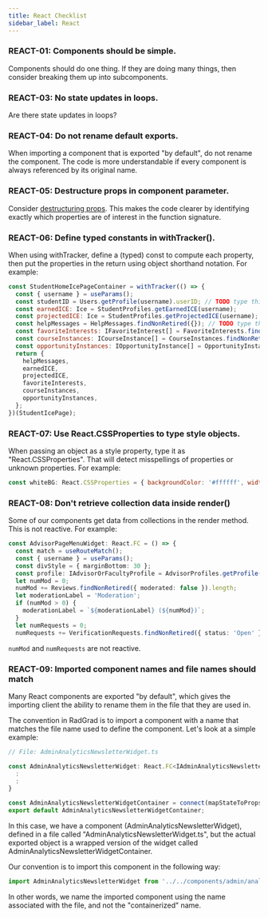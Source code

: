 ```yaml
---
title: React Checklist
sidebar_label: React
---
```


### REACT-01: Components should be simple.

Components should do one thing.  If they are doing many things, then consider breaking them up into subcomponents.

### REACT-03: No state updates in loops.

Are there state updates in loops?

### REACT-04: Do not rename default exports.

When importing a component that is exported "by default", do not rename the component.  The code is more understandable if every component is always referenced by its original name.

### REACT-05: Destructure props in component parameter.

Consider [destructuring props](https://medium.com/@lcriswell/destructuring-props-in-react-b1c295005ce0). This makes the code clearer by identifying exactly which properties are of interest in the function signature.

### REACT-06: Define typed constants in withTracker().

When using withTracker, define a (typed) const to compute each property, then put the properties in the return using object shorthand notation. For example:

```js
const StudentHomeIcePageContainer = withTracker(() => {
  const { username } = useParams();
  const studentID = Users.getProfile(username).userID; // TODO type this.
  const earnedICE: Ice = StudentProfiles.getEarnedICE(username);
  const projectedICE: Ice = StudentProfiles.getProjectedICE(username);
  const helpMessages = HelpMessages.findNonRetired({}); // TODO type this.
  const favoriteInterests: IFavoriteInterest[] = FavoriteInterests.findNonRetired({ userID: studentID });
  const courseInstances: ICourseInstance[] = CourseInstances.findNonRetired({ studentID });
  const opportunityInstances: IOpportunityInstance[] = OpportunityInstances.findNonRetired({ studentID });
  return {
    helpMessages,
    earnedICE,
    projectedICE,
    favoriteInterests,
    courseInstances,
    opportunityInstances,
  };
})(StudentIcePage);
```

### REACT-07: Use React.CSSProperties to type style objects.

When passing an object as a style property, type it as "React.CSSProperties". That will detect misspellings of properties or unknown properties. For example:

```js
const whiteBG: React.CSSProperties = { backgroundColor: '#ffffff', width: '100%' };
```

### REACT-08: Don't retrieve collection data inside render()

Some of our components get data from collections in the render method. This is not reactive. For example:

```typescript jsx
const AdvisorPageMenuWidget: React.FC = () => {
  const match = useRouteMatch();
  const { username } = useParams();
  const divStyle = { marginBottom: 30 };
  const profile: IAdvisorOrFacultyProfile = AdvisorProfiles.getProfile(username);
  let numMod = 0;
  numMod += Reviews.findNonRetired({ moderated: false }).length;
  let moderationLabel = 'Moderation';
  if (numMod > 0) {
    moderationLabel = `${moderationLabel} (${numMod})`;
  }
  let numRequests = 0;
  numRequests += VerificationRequests.findNonRetired({ status: 'Open' }).length;
```

```numMod``` and ```numRequests``` are not reactive.

### REACT-09: Imported component names and file names should match

Many React components are exported "by default", which gives the importing client the ability to rename them in the file that they are used in.

The convention in RadGrad is to import a component with a name that matches the file name used to define the component. Let's look at a simple example:

```ts
// File: AdminAnalyticsNewsletterWidget.ts

const AdminAnalyticsNewsletterWidget: React.FC<IAdminAnalyticsNewsletterWidgetProps> = () => {
  :
  :
}

const AdminAnalyticsNewsletterWidgetContainer = connect(mapStateToProps, mapDispatchToProps)(AdminAnalyticsNewsletterWidget);
export default AdminAnalyticsNewsletterWidgetContainer;
```

In this case, we have a component (AdminAnalyticsNewsletterWidget), defined in a file called "AdminAnalyticsNewsletterWidget.ts", but the actual exported object is a wrapped version of the widget called AdminAnalyticsNewsletterWidgetContainer.

Our convention is to import this component in the following way:

```ts
import AdminAnalyticsNewsletterWidget from '../../components/admin/analytics/newsletter/AdminAnalyticsNewsletterWidget';
```

In other words, we name the imported component using the name associated with the file, and not the "containerized" name.
